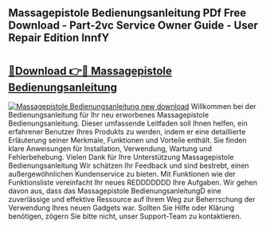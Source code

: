 ## Massagepistole Bedienungsanleitung PDf Free Download - Part-2vc Service Owner Guide - User Repair Edition lnnfY

# <h2><a href="http://df08yc.blite.top/?on=Massagepistole+Bedienungsanleitung">🔗Download 👉🔴 Massagepistole Bedienungsanleitung</a></h2>

[![Massagepistole Bedienungsanleitung new download](https://i.imgur.com/lujVjoI.png)](http://df08yc.blite.top/?on=Massagepistole+Bedienungsanleitung)
Willkommen bei der Bedienungsanleitung für Ihr neu erworbenes Massagepistole Bedienungsanleitung. Dieser umfassende Leitfaden soll Ihnen helfen, ein erfahrener Benutzer Ihres Produkts zu werden, indem er eine detaillierte Erläuterung seiner Merkmale, Funktionen und Vorteile enthält. Sie finden klare Anweisungen für Installation, Verwendung, Wartung und Fehlerbehebung. Vielen Dank für Ihre Unterstützung Massagepistole Bedienungsanleitung Wir schätzen Ihr Feedback und sind bestrebt, einen außergewöhnlichen Kundenservice zu bieten. Mit Funktionen wie der Funktionsliste vereinfacht Ihr neues REDDDDDDD Ihre Aufgaben. Wir gehen davon aus, dass das Massagepistole BedienungsanleitungD eine zuverlässige und effektive Ressource auf Ihrem Weg zur Beherrschung der Verwendung Ihres neuen Gadgets war. Sollten Sie Hilfe oder Klärung benötigen, zögern Sie bitte nicht, unser Support-Team zu kontaktieren.
